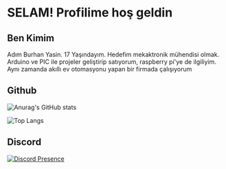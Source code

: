 <h1>SELAM! 
Profilime hoş geldin</h1>

<h2>Ben Kimim</h2>

<p>Adım Burhan Yasin. 17 Yaşındayım. Hedefim mekaktronik mühendisi olmak. Arduino ve PIC ile projeler geliştirip satıyorum, raspberry pi'ye de ilgiliyim. Aynı zamanda akıllı ev otomasyonu yapan bir firmada çalışıyorum</p>

<h2>Github</h2>



![Anurag's GitHub stats](https://github-readme-stats.vercel.app/api?username=burhanyasinkose&show_icons=true&theme=tokyonight)


![Top Langs](https://github-readme-stats.vercel.app/api/top-langs/?username=burhanyasinkose&layout=compact&theme=tokyonight)


<h2>Discord</h2>


[![Discord Presence](https://lanyard.cnrad.dev/api/853130594351317002)](https://discord.com/users/853130594351317002)
